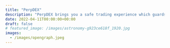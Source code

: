 ```yaml
---
title: "PerpDEX"
description: "PerpDEX brings you a safe trading experience which guards against draining your account using Liquidity Free Funding, reducing bad debt with Lossless AMM, and drastically reduced oracle dependencies to improve security."
date: 2022-04-11T00:00:00+00:00
draft: false
# featured_image: /images/astronomy-g923ce618f_1920.jpg
images:
  - /images/opengraph.jpeg
---
```

